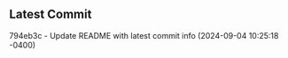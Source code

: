 
## Latest Commit
794eb3c - Update README with latest commit info (2024-09-04 10:25:18 -0400) <Yunxi-Zhou>

